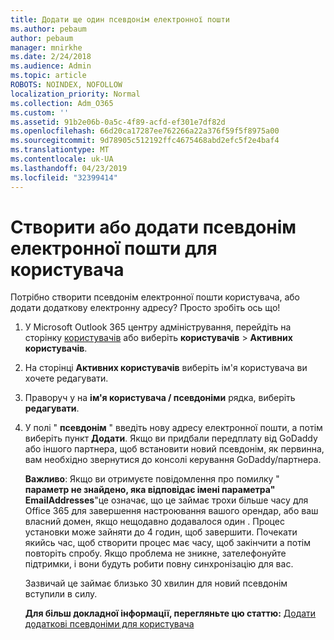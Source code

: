 ```yaml
---
title: Додати ще один псевдонім електронної пошти
ms.author: pebaum
author: pebaum
manager: mnirkhe
ms.date: 2/24/2018
ms.audience: Admin
ms.topic: article
ROBOTS: NOINDEX, NOFOLLOW
localization_priority: Normal
ms.collection: Adm_O365
ms.custom: ''
ms.assetid: 91b2e06b-0a5c-4f89-acfd-ef301e7df82d
ms.openlocfilehash: 66d20ca17287ee762266a22a376f59f5f8975a00
ms.sourcegitcommit: 9d78905c512192ffc4675468abd2efc5f2e4baf4
ms.translationtype: MT
ms.contentlocale: uk-UA
ms.lasthandoff: 04/23/2019
ms.locfileid: "32399414"
---
```

# <a name="create-or-add-an-email-alias-for-a-user"></a>Створити або додати псевдонім електронної пошти для користувача

Потрібно створити псевдонім електронної пошти користувача, або додати додаткову електронну адресу? Просто зробіть ось що!
  
1. У Microsoft Outlook 365 центру адміністрування, перейдіть на сторінку [користувачів](https://go.microsoft.com/fwlink/p/?linkid=834822) або виберіть **користувачів** \> **Активних користувачів**.
    
2. На сторінці **Активних користувачів** виберіть ім'я користувача ви хочете редагувати. 
    
3. Праворуч у на **ім'я користувача / псевдоніми** рядка, виберіть **редагувати**.
    
4. У полі " **псевдонім** " введіть нову адресу електронної пошти, а потім виберіть пункт **Додати**. Якщо ви придбали передплату від GoDaddy або іншого партнера, щоб встановити новий псевдонім, як первинна, вам необхідно звернутися до консолі керування GoDaddy/партнера. 
    
    **Важливо**: Якщо ви отримуєте повідомлення про помилку " **параметр не знайдено, яка відповідає імені параметра" EmailAddresses**"це означає, що це займає трохи більше часу для Office 365 для завершення настроювання вашого орендар, або ваш власний домен, якщо нещодавно додавалося один . Процес установки може зайняти до 4 годин, щоб завершити. Почекати якийсь час, щоб створити процес має часу, щоб закінчити а потім повторіть спробу. Якщо проблема не зникне, зателефонуйте підтримки, і вони будуть робити повну синхронізацію для вас.
    
    Зазвичай це займає близько 30 хвилин для новий псевдонім вступили в силу.
    
    **Для більш докладної інформації, перегляньте цю статтю:** [Додати додаткові псевдоніми для користувача](https://support.office.com/article/Add-additional-email-aliases-to-a-user-0b0bd900-68b1-4bf5-808b-5d240a7739f4.aspx)
    

